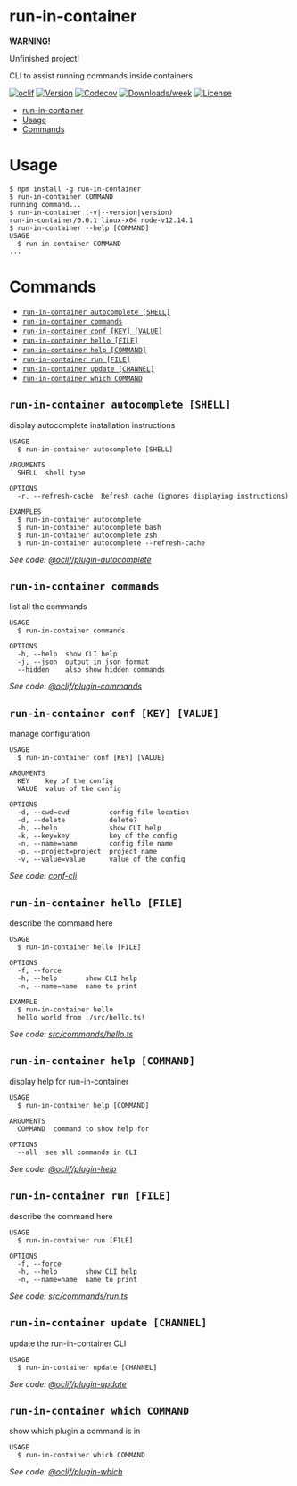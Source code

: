 # run-in-container

**WARNING!**

Unfinished project!

CLI to assist running commands inside containers

[![oclif](https://img.shields.io/badge/cli-oclif-brightgreen.svg)](https://oclif.io)
[![Version](https://img.shields.io/npm/v/run-in-container.svg)](https://npmjs.org/package/run-in-container)
[![Codecov](https://codecov.io/gh/robertsmieja/run-in-container/branch/master/graph/badge.svg)](https://codecov.io/gh/robertsmieja/run-in-container)
[![Downloads/week](https://img.shields.io/npm/dw/run-in-container.svg)](https://npmjs.org/package/run-in-container)
[![License](https://img.shields.io/npm/l/run-in-container.svg)](https://github.com/robertsmieja/run-in-container/blob/master/package.json)

<!-- toc -->

- [run-in-container](#run-in-container)
- [Usage](#usage)
- [Commands](#commands)
  <!-- tocstop -->

# Usage

<!-- usage -->

```sh-session
$ npm install -g run-in-container
$ run-in-container COMMAND
running command...
$ run-in-container (-v|--version|version)
run-in-container/0.0.1 linux-x64 node-v12.14.1
$ run-in-container --help [COMMAND]
USAGE
  $ run-in-container COMMAND
...
```

<!-- usagestop -->

# Commands

<!-- commands -->

- [`run-in-container autocomplete [SHELL]`](#run-in-container-autocomplete-shell)
- [`run-in-container commands`](#run-in-container-commands)
- [`run-in-container conf [KEY] [VALUE]`](#run-in-container-conf-key-value)
- [`run-in-container hello [FILE]`](#run-in-container-hello-file)
- [`run-in-container help [COMMAND]`](#run-in-container-help-command)
- [`run-in-container run [FILE]`](#run-in-container-run-file)
- [`run-in-container update [CHANNEL]`](#run-in-container-update-channel)
- [`run-in-container which COMMAND`](#run-in-container-which-command)

## `run-in-container autocomplete [SHELL]`

display autocomplete installation instructions

```
USAGE
  $ run-in-container autocomplete [SHELL]

ARGUMENTS
  SHELL  shell type

OPTIONS
  -r, --refresh-cache  Refresh cache (ignores displaying instructions)

EXAMPLES
  $ run-in-container autocomplete
  $ run-in-container autocomplete bash
  $ run-in-container autocomplete zsh
  $ run-in-container autocomplete --refresh-cache
```

_See code: [@oclif/plugin-autocomplete](https://github.com/oclif/plugin-autocomplete/blob/v0.1.5/src/commands/autocomplete/index.ts)_

## `run-in-container commands`

list all the commands

```
USAGE
  $ run-in-container commands

OPTIONS
  -h, --help  show CLI help
  -j, --json  output in json format
  --hidden    also show hidden commands
```

_See code: [@oclif/plugin-commands](https://github.com/oclif/plugin-commands/blob/v1.2.3/src/commands/commands.ts)_

## `run-in-container conf [KEY] [VALUE]`

manage configuration

```
USAGE
  $ run-in-container conf [KEY] [VALUE]

ARGUMENTS
  KEY    key of the config
  VALUE  value of the config

OPTIONS
  -d, --cwd=cwd          config file location
  -d, --delete           delete?
  -h, --help             show CLI help
  -k, --key=key          key of the config
  -n, --name=name        config file name
  -p, --project=project  project name
  -v, --value=value      value of the config
```

_See code: [conf-cli](https://github.com/natzcam/conf-cli/blob/v0.1.9/src/commands/conf.ts)_

## `run-in-container hello [FILE]`

describe the command here

```
USAGE
  $ run-in-container hello [FILE]

OPTIONS
  -f, --force
  -h, --help       show CLI help
  -n, --name=name  name to print

EXAMPLE
  $ run-in-container hello
  hello world from ./src/hello.ts!
```

_See code: [src/commands/hello.ts](https://github.com/robertsmieja/run-in-container/blob/v0.0.1/src/commands/hello.ts)_

## `run-in-container help [COMMAND]`

display help for run-in-container

```
USAGE
  $ run-in-container help [COMMAND]

ARGUMENTS
  COMMAND  command to show help for

OPTIONS
  --all  see all commands in CLI
```

_See code: [@oclif/plugin-help](https://github.com/oclif/plugin-help/blob/v2.2.3/src/commands/help.ts)_

## `run-in-container run [FILE]`

describe the command here

```
USAGE
  $ run-in-container run [FILE]

OPTIONS
  -f, --force
  -h, --help       show CLI help
  -n, --name=name  name to print
```

_See code: [src/commands/run.ts](https://github.com/robertsmieja/run-in-container/blob/v0.0.1/src/commands/run.ts)_

## `run-in-container update [CHANNEL]`

update the run-in-container CLI

```
USAGE
  $ run-in-container update [CHANNEL]
```

_See code: [@oclif/plugin-update](https://github.com/oclif/plugin-update/blob/v1.3.9/src/commands/update.ts)_

## `run-in-container which COMMAND`

show which plugin a command is in

```
USAGE
  $ run-in-container which COMMAND
```

_See code: [@oclif/plugin-which](https://github.com/oclif/plugin-which/blob/v1.0.3/src/commands/which.ts)_

<!-- commandsstop -->
